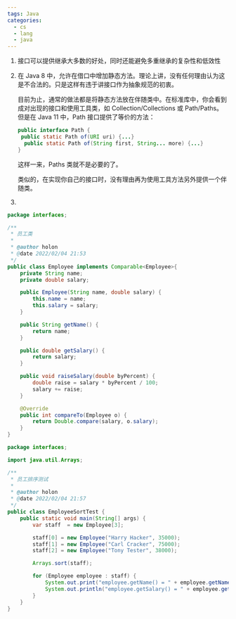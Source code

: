 ```yaml
---
tags: Java
categories:
  - cs
  - lang
  - java
---
```


1. 接口可以提供继承大多数的好处，同时还能避免多重继承的复杂性和低效性

2. 在 Java 8 中，允许在借口中增加静态方法。理论上讲，没有任何理由认为这是不合法的。只是这样有违于讲接口作为抽象规范的初衷。

   目前为止，通常的做法都是将静态方法放在伴随类中。在标准库中，你会看到成对出现的接口和使用工具类，如 Collection/Collections 或 Path/Paths。但是在 Java 11 中，Path 接口提供了等价的方法：

   ```java
   public interface Path {
   	public static Path of(URI uri) {...}
     public static Path of(String first, String... more) {...}
   }
   ```

   这样一来，Paths 类就不是必要的了。

   类似的，在实现你自己的接口时，没有理由再为使用工具方法另外提供一个伴随类。

3. 

```java
package interfaces;

/**
 * 员工类
 *
 * @author holon
 * @date 2022/02/04 21:53
 */
public class Employee implements Comparable<Employee>{
    private String name;
    private double salary;

    public Employee(String name, double salary) {
        this.name = name;
        this.salary = salary;
    }

    public String getName() {
        return name;
    }

    public double getSalary() {
        return salary;
    }

    public void raiseSalary(double byPercent) {
        double raise = salary * byPercent / 100;
        salary += raise;
    }

    @Override
    public int compareTo(Employee o) {
        return Double.compare(salary, o.salary);
    }
}
```

```java
package interfaces;

import java.util.Arrays;

/**
 * 员工排序测试
 *
 * @author holon
 * @date 2022/02/04 21:57
 */
public class EmployeeSortTest {
    public static void main(String[] args) {
        var staff  = new Employee[3];

        staff[0] = new Employee("Harry Hacker", 35000);
        staff[1] = new Employee("Carl Cracker", 75000);
        staff[2] = new Employee("Tony Tester", 38000);

        Arrays.sort(staff);

        for (Employee employee : staff) {
            System.out.print("employee.getName() = " + employee.getName());
            System.out.println("employee.getSalary() = " + employee.getSalary());
        }
    }
}
```